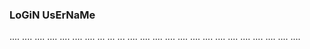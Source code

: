 ### LoGiN UsErNaMe
....
....
....
....
....
....
....
...
...
...
....
....
....
....
....
....
....
....
....
....
....
....
....
....
